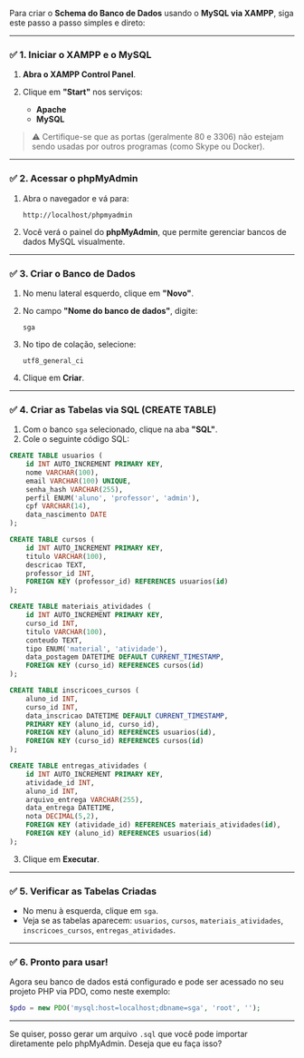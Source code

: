 Para criar o **Schema do Banco de Dados** usando o **MySQL via XAMPP**, siga este passo a passo simples e direto:

---

### ✅ **1. Iniciar o XAMPP e o MySQL**

1. **Abra o XAMPP Control Panel**.
2. Clique em **"Start"** nos serviços:

   * **Apache**
   * **MySQL**

> ⚠️ Certifique-se que as portas (geralmente 80 e 3306) não estejam sendo usadas por outros programas (como Skype ou Docker).

---

### ✅ **2. Acessar o phpMyAdmin**

1. Abra o navegador e vá para:

   ```
   http://localhost/phpmyadmin
   ```

2. Você verá o painel do **phpMyAdmin**, que permite gerenciar bancos de dados MySQL visualmente.

---

### ✅ **3. Criar o Banco de Dados**

1. No menu lateral esquerdo, clique em **"Novo"**.
2. No campo **"Nome do banco de dados"**, digite:

   ```
   sga
   ```
3. No tipo de colação, selecione:

   ```
   utf8_general_ci
   ```
4. Clique em **Criar**.

---

### ✅ **4. Criar as Tabelas via SQL (CREATE TABLE)**

1. Com o banco `sga` selecionado, clique na aba **"SQL"**.
2. Cole o seguinte código SQL:

```sql
CREATE TABLE usuarios (
    id INT AUTO_INCREMENT PRIMARY KEY,
    nome VARCHAR(100),
    email VARCHAR(100) UNIQUE,
    senha_hash VARCHAR(255),
    perfil ENUM('aluno', 'professor', 'admin'),
    cpf VARCHAR(14),
    data_nascimento DATE
);

CREATE TABLE cursos (
    id INT AUTO_INCREMENT PRIMARY KEY,
    titulo VARCHAR(100),
    descricao TEXT,
    professor_id INT,
    FOREIGN KEY (professor_id) REFERENCES usuarios(id)
);

CREATE TABLE materiais_atividades (
    id INT AUTO_INCREMENT PRIMARY KEY,
    curso_id INT,
    titulo VARCHAR(100),
    conteudo TEXT,
    tipo ENUM('material', 'atividade'),
    data_postagem DATETIME DEFAULT CURRENT_TIMESTAMP,
    FOREIGN KEY (curso_id) REFERENCES cursos(id)
);

CREATE TABLE inscricoes_cursos (
    aluno_id INT,
    curso_id INT,
    data_inscricao DATETIME DEFAULT CURRENT_TIMESTAMP,
    PRIMARY KEY (aluno_id, curso_id),
    FOREIGN KEY (aluno_id) REFERENCES usuarios(id),
    FOREIGN KEY (curso_id) REFERENCES cursos(id)
);

CREATE TABLE entregas_atividades (
    id INT AUTO_INCREMENT PRIMARY KEY,
    atividade_id INT,
    aluno_id INT,
    arquivo_entrega VARCHAR(255),
    data_entrega DATETIME,
    nota DECIMAL(5,2),
    FOREIGN KEY (atividade_id) REFERENCES materiais_atividades(id),
    FOREIGN KEY (aluno_id) REFERENCES usuarios(id)
);
```

3. Clique em **Executar**.

---

### ✅ **5. Verificar as Tabelas Criadas**

* No menu à esquerda, clique em `sga`.
* Veja se as tabelas aparecem: `usuarios`, `cursos`, `materiais_atividades`, `inscricoes_cursos`, `entregas_atividades`.

---

### ✅ **6. Pronto para usar!**

Agora seu banco de dados está configurado e pode ser acessado no seu projeto PHP via PDO, como neste exemplo:

```php
$pdo = new PDO('mysql:host=localhost;dbname=sga', 'root', '');
```

---

Se quiser, posso gerar um arquivo `.sql` que você pode importar diretamente pelo phpMyAdmin. Deseja que eu faça isso?
